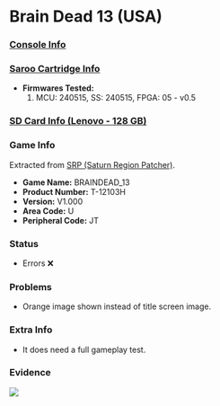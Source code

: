 # Brain Dead 13 (USA)

### [Console Info](../../../../Info/Consoles/VA13/README.md)

### [Saroo Cartridge Info](../../../../Info/Cartridges/RetroGameParadiseStore/1.32F/README.md)

- <b>Firmwares Tested:</b>
  1. MCU: 240515, SS: 240515, FPGA: 05 - v0.5

### [SD Card Info (Lenovo - 128 GB)](../../../../Info/SdCards/Lenovo/128GB/fat32/README.md)

### Game Info

Extracted from [SRP (Saturn Region Patcher)](https://segaxtreme.net/resources/saturn-region-patcher.81/download).

- <b>Game Name:</b> BRAINDEAD_13
- <b>Product Number:</b> T-12103H
- <b>Version:</b> V1.000
- <b>Area Code:</b> U
- <b>Peripheral Code:</b> JT

### Status

- Errors :x:

### Problems

- Orange image shown instead of title screen image.

### Extra Info

- It does need a full gameplay test.

### Evidence

[![](https://img.youtube.com/vi/BbfnCZFfDds/0.jpg)](https://www.youtube.com/watch?v=BbfnCZFfDds)
